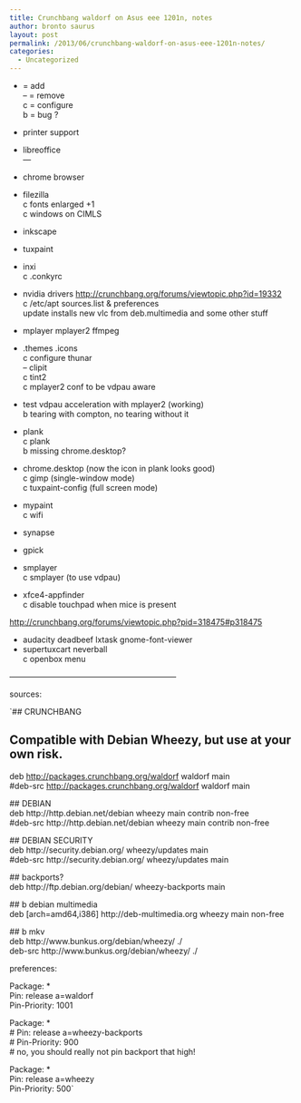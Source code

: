 ```yaml
---
title: Crunchbang waldorf on Asus eee 1201n, notes
author: bronto saurus
layout: post
permalink: /2013/06/crunchbang-waldorf-on-asus-eee-1201n-notes/
categories:
  - Uncategorized
---
```

+ = add  
&#8211; = remove  
c = configure  
b = bug ?

+ printer support  
+ libreoffice  
&#8212;  
+ chrome browser  
+ filezilla  
c fonts enlarged +1  
c windows on CIMLS  
+ inkscape  
+ tuxpaint  
+ inxi  
c .conkyrc  
+ nvidia drivers http://crunchbang.org/forums/viewtopic.php?id=19332  
c /etc/apt sources.list & preferences  
update installs new vlc from deb.multimedia and some other stuff  
+ mplayer mplayer2 ffmpeg  
+ .themes .icons  
c configure thunar  
&#8211; clipit  
c tint2  
c mplayer2 conf to be vdpau aware  
+ test vdpau acceleration with mplayer2 (working)  
b tearing with compton, no tearing without it  
+ plank  
c plank  
b missing chrome.desktop?  
+ chrome.desktop (now the icon in plank looks good)  
c gimp (single-window mode)  
c tuxpaint-config (full screen mode)  
+ mypaint  
c wifi  
+ synapse  
+ gpick  
+ smplayer  
c smplayer (to use vdpau)  
+ xfce4-appfinder  
c disable touchpad when mice is present

http://crunchbang.org/forums/viewtopic.php?pid=318475#p318475

+ audacity deadbeef lxtask gnome-font-viewer  
+ supertuxcart neverball  
c openbox menu

&#8212;&#8212;&#8212;&#8212;&#8212;&#8212;&#8212;&#8212;&#8212;&#8212;&#8212;&#8212;&#8212;&#8212;&#8212;&#8212;&#8212;&#8212;&#8212;&#8212;&#8212;

sources:

`## CRUNCHBANG<br />
## Compatible with Debian Wheezy, but use at your own risk.<br />
deb http://packages.crunchbang.org/waldorf waldorf main<br />
#deb-src http://packages.crunchbang.org/waldorf waldorf main</p>
<p>## DEBIAN<br />
deb http://http.debian.net/debian wheezy main contrib non-free<br />
#deb-src http://http.debian.net/debian wheezy main contrib non-free</p>
<p>## DEBIAN SECURITY<br />
deb http://security.debian.org/ wheezy/updates main<br />
#deb-src http://security.debian.org/ wheezy/updates main</p>
<p>## backports?<br />
deb http://ftp.debian.org/debian/ wheezy-backports main</p>
<p>## b debian multimedia<br />
deb [arch=amd64,i386] http://deb-multimedia.org wheezy main non-free</p>
<p>## b mkv<br />
deb http://www.bunkus.org/debian/wheezy/ ./<br />
deb-src http://www.bunkus.org/debian/wheezy/ ./</p>
<p>preferences:</p>
<p>Package: *<br />
Pin: release a=waldorf<br />
Pin-Priority: 1001</p>
<p>Package: *<br />
# Pin: release a=wheezy-backports<br />
# Pin-Priority: 900<br />
# no, you should really not pin backport that high!</p>
<p>Package: *<br />
Pin: release a=wheezy<br />
Pin-Priority: 500`